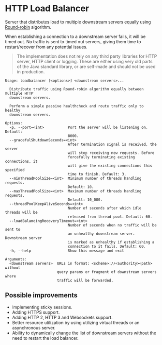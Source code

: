 # HTTP Load Balancer

Server that distributes load to multiple downstream servers
equally using [Round-robin](https://en.wikipedia.org/wiki/Round-robin_scheduling) algorithm.

When establishing a connection to a downstream server fails, it will be timed out. 
No traffic is sent to timed out servers, giving them time to restart/recover from any potential issues.

> The implementation does not rely on any third party libraries for HTTP server, HTTP client or logging.
> These are either using very old parts of the Java standard library, or are self-made and should not be
> used in production.

```
Usage: loadbalancer [<options>] <downstream servers>...

  Distribute traffic using Round-robin algorithm equally between multiple HTTP
  downstream servers.

  Perform a simple passive healthcheck and route traffic only to healthy
  downstream servers.

Options:
  -p, --port=<int>           Port the server will be listening on. Default:
                             8000.
  --gracefulShutdownSeconds=<int>
                             After termination signal is received, the server
                             will stop receiving new requests. Before
                             forcefully terminating existing connections, it
                             will give the existing connections this specified
                             time to finish. Default: 3.
  --minThreadPoolSize=<int>  Minimum number of threads handling requests.
                             Default: 10.
  --maxThreadPoolSize=<int>  Maximum number of threads handling requests.
                             Default: 10_000.
  --threadPoolKeepAliveSeconds=<int>
                             Number of seconds after which idle threads will be
                             released from thread pool. Default: 60.
  --loadBalancingRecoveryTimeout=<int>
                             Number of seconds when no traffic will be sent to
                             an unhealthy downstream server. Downstream server
                             is marked as unhealthy if establishing a
                             connection to it fails. Default: 60.
  -h, --help                 Show this message and exit

Arguments:
  <downstream servers>  URLs in format: <scheme>://<authority><path> without
                        query params or fragment of downstream servers where
                        traffic will be forwarded.
```

## Possible improvements

- Implementing sticky sessions.
- Adding HTTPS support.
- Adding HTTP 2, HTTP 3 and Websockets support.
- Better resource utilization by using utilizing virtual threads or an asynchronous server.
- Ability to dynamically change the list of downstream servers without the need to restart the load balancer.
